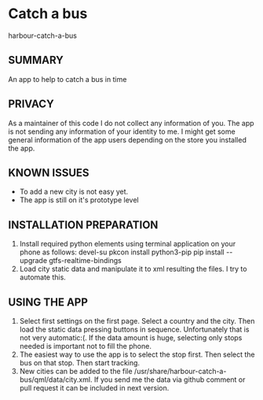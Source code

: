# Catch a bus
harbour-catch-a-bus
## SUMMARY
An app to help to catch a bus in time
## PRIVACY
As a maintainer of this code I do not collect any information of you. The app is not sending any information of your identity to me. I might get some general information of the app users depending on the store you installed the app.
## KNOWN ISSUES
- To add a new city is not easy yet.
- The app is still on it's prototype level
## INSTALLATION PREPARATION
1. Install required python elements using terminal application on your phone as follows:
devel-su
pkcon install python3-pip
pip install --upgrade gtfs-realtime-bindings
2. Load city static data and manipulate it to xml resulting the files. I try to automate this.
## USING THE APP
1. Select first settings on the first page. Select a country and the city. Then load the static data pressing buttons in sequence. Unfortunately that is not very automatic:(. If the data amount is huge, selecting only stops needed is important not to fill the phone.
2. The easiest way to use the app is to select the stop first. Then select the bus on that stop. Then start tracking.
3. New cities can be added to the file /usr/share/harbour-catch-a-bus/qml/data/city.xml. If you send me the data via github comment or pull request it can be included in next version.
